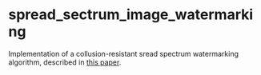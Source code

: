 # spread_sectrum_image_watermarking

Implementation of a collusion-resistant sread spectrum watermarking algorithm, described in [this paper](http://dns2.asia.edu.tw/~ysho/YSHO-English/2000%20Engineering/PDF/IEE%20Tra%20Ima%20Pro6,%201673.pdf).
